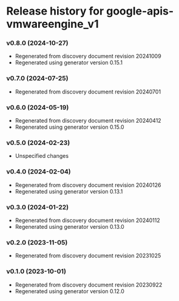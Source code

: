 # Release history for google-apis-vmwareengine_v1

### v0.8.0 (2024-10-27)

* Regenerated from discovery document revision 20241009
* Regenerated using generator version 0.15.1

### v0.7.0 (2024-07-25)

* Regenerated from discovery document revision 20240701

### v0.6.0 (2024-05-19)

* Regenerated from discovery document revision 20240412
* Regenerated using generator version 0.15.0

### v0.5.0 (2024-02-23)

* Unspecified changes

### v0.4.0 (2024-02-04)

* Regenerated from discovery document revision 20240126
* Regenerated using generator version 0.13.1

### v0.3.0 (2024-01-22)

* Regenerated from discovery document revision 20240112
* Regenerated using generator version 0.13.0

### v0.2.0 (2023-11-05)

* Regenerated from discovery document revision 20231025

### v0.1.0 (2023-10-01)

* Regenerated from discovery document revision 20230922
* Regenerated using generator version 0.12.0

